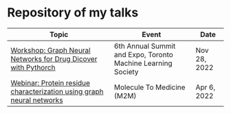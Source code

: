 # Repository of my talks

| Topic | Event | Date | 
| --- | --- | --- |
| [Workshop: Graph Neural Networks for Drug Dicover with Pythorch]() | 6th Annual Summit and Expo, Toronto Machine Learning Society | Nov 28, 2022 |
| [Webinar: Protein residue characterization using graph neural networks](https://www.youtube.com/watch?v=T_UkconetzM) | Molecule To Medicine (M2M) | Apr 6, 2022 |
